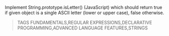 Implement String.prototype.isLetter() (JavaScript) which should return true if given object is a single ASCII letter
(lower or upper case), false otherwise.
> TAGS
FUNDAMENTALS,REGULAR EXPRESSIONS,DECLARATIVE PROGRAMMING,ADVANCED LANGUAGE FEATURES,STRINGS